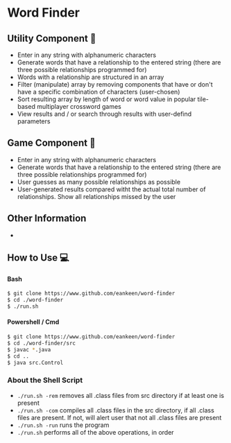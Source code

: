 # Word Finder
## Utility Component :wrench:
* Enter in any string with alphanumeric characters
* Generate words that have a relationship to the entered string (there are three possible relationships programmed for)
* Words with a relationship are structured in an array
* Filter (manipulate) array by removing components that have or don't have a specific combination of characters (user-chosen)
* Sort resulting array by length of word or word value in popular tile-based multiplayer crossword games
* View results and / or search through results with user-defind parameters
## Game Component :game_die:
* Enter in any string with alphanumeric characters
* Generate words that have a relationship to the entered string (there are three possible relationships programmed for)
* User guesses as many possible relationships as possible
* User-generated results compared witht the actual total number of relationships. Show all relationships missed by the user
## Other Information
* 
## How to Use :computer:
#### Bash
```bash
$ git clone https://www.github.com/eankeen/word-finder
$ cd ./word-finder
$ ./run.sh
```
#### Powershell / Cmd
```bash
$ git clone https://www.github.com/eankeen/word-finder
$ cd ./word-finder/src
$ javac *.java
$ cd ..
$ java src.Control
```
### About the Shell Script
* `./run.sh -rem` removes all .class files from src directory if at least one is present
* `./run.sh -com` compiles all .class files in the src directory, if all .class files are present. If not, will alert user that not all .class files are present
*  `./run.sh -run` runs the program
* `./run.sh` performs all of the above operations, in order
